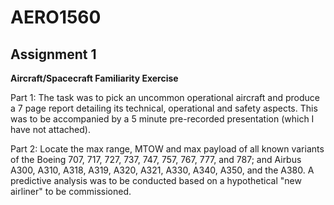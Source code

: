 # AERO1560

## Assignment 1
**Aircraft/Spacecraft Familiarity Exercise**

Part 1: The task was to pick an uncommon operational aircraft and produce a 7 page report detailing its technical, operational and safety aspects. This was to be accompanied by a 5 minute pre-recorded presentation (which I have not attached).

Part 2: Locate the max range, MTOW and max payload of all known variants of the Boeing 707, 717, 727, 737, 747, 757, 767, 777, and 787; and Airbus A300, A310, A318, A319, A320, A321, A330, A340, A350, and the A380. A predictive analysis was to be conducted based on a hypothetical "new airliner" to be commissioned.
